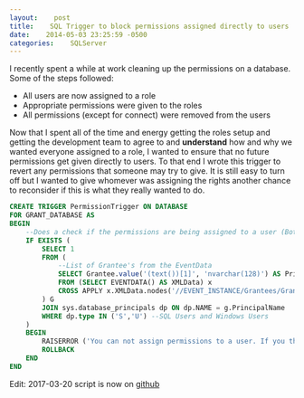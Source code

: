 ```yaml
---
layout:    post
title:    SQL Trigger to block permissions assigned directly to users
date:    2014-05-03 23:25:59 -0500
categories:    SQLServer
---
```

I recently spent a while at work cleaning up the permissions on a database. Some of the steps followed:

- All users are now assigned to a role
- Appropriate permissions were given to the roles
- All permissions (except for connect) were removed from the users

Now that I spent all of the time and energy getting the roles setup and getting the development team to agree to and **understand** how and why we wanted everyone assigned to a role, I wanted to ensure that no future permissions get given directly to users. To that end I wrote this trigger to revert any permissions that someone may try to give. It is still easy to turn off but I wanted to give whomever was assigning the rights another chance to reconsider if this is what they really wanted to do.

```sql
CREATE TRIGGER PermissionTrigger ON DATABASE
FOR GRANT_DATABASE AS
BEGIN
    --Does a check if the permissions are being assigned to a user (Both SQL and Windows)
    IF EXISTS (
        SELECT 1
        FROM (
            --List of Grantee's from the EventData
            SELECT Grantee.value('(text())[1]', 'nvarchar(128)') AS PrincipalName
            FROM (SELECT EVENTDATA() AS XMLData) x
            CROSS APPLY x.XMLData.nodes('//EVENT_INSTANCE/Grantees/Grantee') AS Grantees(Grantee)
        ) G
        JOIN sys.database_principals dp ON dp.NAME = g.PrincipalName
        WHERE dp.type IN ('S','U') --SQL Users and Windows Users
    )
    BEGIN
        RAISERROR ('You can not assign permissions to a user. If you think it is in error please contact a DBA',10,1)
        ROLLBACK
    END
END
```

Edit: 2017-03-20 script is now on [github](https://github.com/natevdh/natevdhSQLScripts/tree/master/PermissionTrigger)
